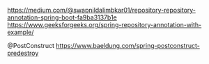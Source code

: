 https://medium.com/@swapnildalimbkar01/repository-repository-annotation-spring-boot-fa9ba3137b1e
https://www.geeksforgeeks.org/spring-repository-annotation-with-example/


@PostConstruct
https://www.baeldung.com/spring-postconstruct-predestroy